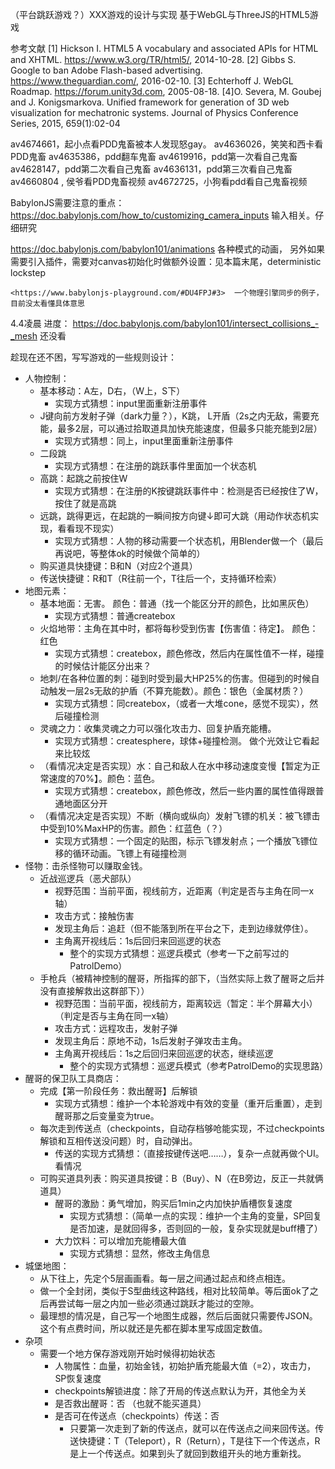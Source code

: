 （平台跳跃游戏？）XXX游戏的设计与实现
基于WebGL与ThreeJS的HTML5游戏

参考文献
[1] Hickson I. HTML5 A vocabulary and associated APIs for HTML and XHTML.
https://www.w3.org/TR/html5/, 2014-10-28.
[2] Gibbs S. Google to ban Adobe Flash-based advertising. https://www.theguardian.com/,
2016-02-10.
[3] Echterhoff J. WebGL Roadmap. https://forum.unity3d.com, 2005-08-18.
[4]O. Severa, M. Goubej and J. Konigsmarkova. Unified framework for generation of 3D
web visualization for mechatronic systems. Journal of Physics Conference Series,
2015, 659(1):02-04

av4674661，起小点看PDD鬼畜被本人发现怒gay。
av4636026，笑笑和西卡看PDD鬼畜
av4635386，pdd翻车鬼畜
av4619916，pdd第一次看自己鬼畜
av4628147，pdd第二次看自己鬼畜
av4636131，pdd第三次看自己鬼畜
av4660804 , 侯爷看PDD鬼畜视频
av4672725，小狗看pdd看自己鬼畜视频



BabylonJS需要注意的重点：
https://doc.babylonjs.com/how_to/customizing_camera_inputs   输入相关。仔细研究

https://doc.babylonjs.com/babylon101/animations 各种模式的动画， 另外如果需要引入插件，需要对canvas初始化时做额外设置：见本篇末尾，deterministic lockstep  

  	<https://www.babylonjs-playground.com/#DU4FPJ#3>  一个物理引擎同步的例子，目前没太看懂具体意思



4.4凌晨 进度： <https://doc.babylonjs.com/babylon101/intersect_collisions_-_mesh>  还没看



趁现在还不困，写写游戏的一些规则设计：

- 人物控制：
  - 基本移动：A左，D右，（W上，S下）
    - 实现方式猜想：input里面重新注册事件
  - J键向前方发射子弹（dark力量？），K跳， L开盾（2s之内无敌，需要充能，最多2层，可以通过拾取道具加快充能速度，但最多只能充能到2层）
    - 实现方式猜想：同上，input里面重新注册事件
  - 二段跳
    - 实现方式猜想：在注册的跳跃事件里面加一个状态机
  - 高跳：起跳之前按住W
    - 实现方式猜想：在注册的K按键跳跃事件中：检测是否已经按住了W，按住了就是高跳
  - 远跳，跳得更远，在起跳的一瞬间按方向键↓即可大跳（用动作状态机实现，看看现不现实）
    - 实现方式猜想：人物的移动需要一个状态机，用Blender做一个（最后再说吧，等整体ok的时候做个简单的）
  - 购买道具快捷键：B和N（对应2个道具）
  - 传送快捷键：R和T（R往前一个，T往后一个，支持循环检索）
- 地图元素：
  - 基本地面：无害。 颜色：普通（找一个能区分开的颜色，比如黑灰色）
    - 实现方式猜想：普通createbox
  - 火焰地带：主角在其中时，都将每秒受到伤害【伤害值：待定】。 颜色：红色
    - 实现方式猜想：createbox，颜色修改，然后内在属性值不一样，碰撞的时候估计能区分出来？
  - 地刺/在各种位置的刺：碰到时受到最大HP25%的伤害。但碰到的时候自动触发一层2s无敌的护盾（不算充能数）。颜色：银色（金属材质？）
    - 实现方式猜想：同createbox，（或者一大堆cone，感觉不现实），然后碰撞检测
  - 灵魂之力：收集灵魂之力可以强化攻击力、回复护盾充能槽。
    - 实现方式猜想：createsphere，球体+碰撞检测。 做个光效让它看起来比较炫
  - （看情况决定是否实现）水：自己和敌人在水中移动速度变慢【暂定为正常速度的70%】。颜色：蓝色。
    - 实现方式猜想：createbox，颜色修改，然后一些内置的属性值得跟普通地面区分开
  - （看情况决定是否实现）不断（横向或纵向）发射飞镖的机关：被飞镖击中受到10%MaxHP的伤害。颜色：红蓝色（？）
    - 实现方式猜想：一个固定的贴图，标示飞镖发射点；一个播放飞镖位移的循环动画。飞镖上有碰撞检测
- 怪物：击杀怪物可以赚取金钱。
  - 近战巡逻兵（恶犬部队）
    - 视野范围：当前平面，视线前方，近距离（判定是否与主角在同一x轴）
    - 攻击方式：接触伤害
    - 发现主角后：追赶（但不能落到所在平台之下，走到边缘就停住）。
    - 主角离开视线后：1s后回归来回巡逻的状态
      - 整个的实现方式猜想：巡逻兵模式（参考一下之前写过的PatrolDemo）
  - 手枪兵（被精神控制的醒哥，所指挥的部下，（当然实际上救了醒哥之后并没有直接解救出这群部下））
    - 视野范围：当前平面，视线前方，距离较远（暂定：半个屏幕大小） （判定是否与主角在同一x轴）
    - 攻击方式：远程攻击，发射子弹
    - 发现主角后：原地不动，1s后发射子弹攻击主角。
    - 主角离开视线后：1s之后回归来回巡逻的状态，继续巡逻
      - 整个的实现方式猜想：巡逻兵模式（参考PatrolDemo的实现思路）
- 醒哥的保卫队工具商店：
  - 完成【第一阶段任务：救出醒哥】后解锁
    - 实现方式猜想：维护一个本轮游戏中有效的变量（重开后重置），走到醒哥那之后变量变为true。
  - 每次走到传送点（checkpoints，自动存档够呛能实现，不过checkpoints解锁和互相传送没问题）时，自动弹出。
    - 传送的实现方式猜想：（直接按键传送吧……），复杂一点就再做个UI。看情况
  - 可购买道具列表：购买道具按键：B（Buy）、N（在B旁边，反正一共就俩道具）
    - 醒哥的激励：勇气增加，购买后1min之内加快护盾槽恢复速度
      - 实现方式猜想：（简单一点的实现：维护一个主角的变量，SP回复是否加速，是就回得多，否则回的一般，复杂实现就是buff槽了）
    - 大力饮料：可以增加充能槽最大值
      - 实现方式猜想：显然，修改主角信息
- 城堡地图：
  - 从下往上，先定个5层画画看。每一层之间通过起点和终点相连。
  - 做一个全封闭，类似于S型曲线这种路线，相对比较简单。等后面ok了之后再尝试每一层之内加一些必须通过跳跃才能过的空隙。
  - 最理想的情况是，自己写一个地图生成器，然后后面就只需要传JSON。这个有点费时间，所以就还是先都在脚本里写成固定数值。
- 杂项
  - 需要一个地方保存游戏刚开始时候得初始状态
    - 人物属性：血量，初始金钱，初始护盾充能最大值（=2），攻击力，SP恢复速度
    - checkpoints解锁进度：除了开局的传送点默认为开，其他全为关
    - 是否救出醒哥：否 （也就不能买道具）
    - 是否可在传送点（checkpoints）传送：否
      - 只要第一次走到了新的传送点，就可以在传送点之间来回传送。传送快捷键：T（Teleport），R（Return），T是往下一个传送点，R是上一个传送点。如果到头了就回到数组开头的地方重新找。